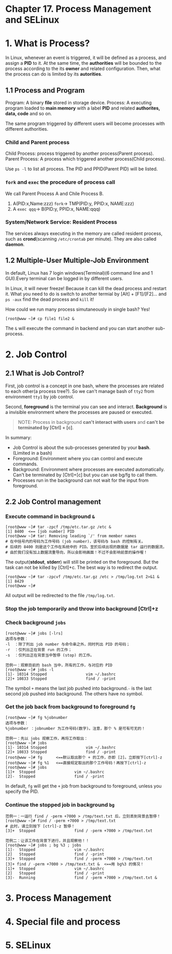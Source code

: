 # Chapter 17. Process Management and SELinux

# 1. What is Process?

In Linux, whenever an event is triggered, it will be defined as a process, and assign a **PID** to it. At the same time, the **authorities** will be bounded to the process according to the its **owner** and related configuration. Then, what the process can do is limited by its **autorities**.

## 1.1 Process and Program

Program: A binary **file** stored in storage device.
Process: A executing program loaded to **main memory** with a label **PID** and related **authorites, data, code** and so on.

The same program triggered by different users will become processes with different authorities.

### Child and Parent process

Child Process: process triggered by another process(Parent process).
Parent Process: A process which triggered another process(Child process).

Use `ps -l` to list all process.
The PID and PPID(Parent PID) will be listed.

### `fork` and `exec` the procedure of process call
We call Parent Process A and Chile Process B.
1. A(PID:x,Name:zzz)  `fork`-> TMP(PID:y, PPID:x, NAME:zzz)
2. A `exec qqq`-> B(PID:y, PPID:x, NAME:qqq)

### System/Network Service: Resident Process

The services always executing in the memory are called resident process, such as **crond**(scanning `/etc/crontab` per minute). They are also called **daemon**.

## 1.2 Multiple-User Multiple-Job Environment

In default, Linux has 7 login windows(Terminal)(6 command line and 1 GUI).Every terminal can be logged in by different users.

In Linux, it will never freeze! Because it can kill the dead process and restart it. What you need to do is switch to another termial by \[Alt\] + \[F1\]/\[F2\]... and `ps -aux` find the dead process and `kill` it!

How could we run many process simutaneously in single bash? Yes!
```
[root@www ~]# cp file1 file2 &
```
The `&` will execute the command in backend and you can start another sub-process.

# 2. Job Control

## 2.1 What is Job Control?

First, job control is a concept in one bash, where the processes are related to each other(a process tree?). So we can't manage bash of `tty2` from environment `tty1` by job control.

Second, **foreground** is the terminal you can see and interact. **Background** is a invisible environment where the processes are paused or executed.
> NOTE: Process in background **can't interact with users** and **can't be terminated by \[Ctrl\] + \[c\]**.

In summary:
- Job Control is about the sub-processes generated by your **bash**.(Limited in a bash)
- Foreground: Environment where you can control and execute commands.
- Background: Environment where processes are executed automatically. Can't be terminated by \[Ctrl\]+\[c\] but you can use bg/fg to call them.
- Processes run in the background can not wait for the input from foreground.

## 2.2 Job Control management

### Execute command in background `&`

```
[root@www ~]# tar -zpcf /tmp/etc.tar.gz /etc &
[1] 8400  <== [job number] PID 
[root@www ~]# tar: Removing leading `/' from member names 
# 在中括号内的号码为工作号码 (job number)，该号码与 bash 的控制有关。
# 后续的 8400 则是这个工作在系统中的 PID。至於后续出现的数据是 tar 运行的数据流，
# 由於我们没有加上数据流重导向，所以会影响画面！不过不会影响前景的操作喔！
```
The output(**stdout**, **stderr**) will still be printed on the foreground. But the task can not be killed by \[Ctrl\]+c.
The best way is to redirect the output.
```
[root@www ~]# tar -zpcvf /tmp/etc.tar.gz /etc > /tmp/log.txt 2>&1 &
[1] 8429
[root@www ~]# 
```
All output will be redirected to the file `/tmp/log.txt`.

### Stop the job temporarily and throw into background \[Ctrl\]+z

### Check background `jobs`

```
[root@www ~]# jobs [-lrs]
选项与参数：
-l  ：除了列出 job number 与命令串之外，同时列出 PID 的号码；
-r  ：仅列出正在背景 run 的工作；
-s  ：仅列出正在背景当中暂停 (stop) 的工作。

范例一：观察目前的 bash 当中，所有的工作，与对应的 PID
[root@www ~]# jobs -l
[1]- 10314 Stopped                 vim ~/.bashrc
[2]+ 10833 Stopped                 find / -print
```
The symbol `+` means the last job pushed into background.`-` is the last second job pushed into background. The others have no symbol. 

### Get the job back from background to foreground `fg`
```
[root@www ~]# fg %jobnumber
选项与参数：
%jobnumber ：jobnumber 为工作号码(数字)。注意，那个 % 是可有可无的！

范例一：先以 jobs 观察工作，再将工作取出：
[root@www ~]# jobs
[1]- 10314 Stopped                 vim ~/.bashrc
[2]+ 10833 Stopped                 find / -print
[root@www ~]# fg      <==默认取出那个 + 的工作，亦即 [2]。立即按下[ctrl]-z
[root@www ~]# fg %1   <==直接规定取出的那个工作号码！再按下[ctrl]-z
[root@www ~]# jobs
[1]+  Stopped                 vim ~/.bashrc
[2]-  Stopped                 find / -print
```
In default, `fg` will get the `+` job from background to foreground, unless you specify the PID.

### Continue the stopped job in background `bg`
```
范例一：一运行 find / -perm +7000 > /tmp/text.txt 后，立刻丢到背景去暂停！
[root@www ~]# find / -perm +7000 > /tmp/text.txt
# 此时，请立刻按下 [ctrl]-z 暂停！
[3]+  Stopped                 find / -perm +7000 > /tmp/text.txt

范例二：让该工作在背景下进行，并且观察他！！
[root@www ~]# jobs ; bg %3 ; jobs
[1]-  Stopped                 vim ~/.bashrc
[2]   Stopped                 find / -print
[3]+  Stopped                 find / -perm +7000 > /tmp/text.txt
[3]+ find / -perm +7000 > /tmp/text.txt &  <==用 bg%3 的情况！
[1]+  Stopped                 vim ~/.bashrc
[2]   Stopped                 find / -print
[3]-  Running                 find / -perm +7000 > /tmp/text.txt &
```





# 3. Process Management

# 4. Special file and process

# 5. SELinux
